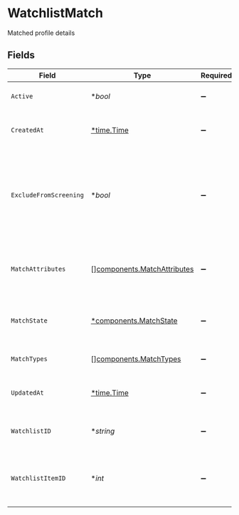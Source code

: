 # WatchlistMatch

Matched profile details


## Fields

| Field                                                                                                 | Type                                                                                                  | Required                                                                                              | Description                                                                                           | Example                                                                                               |
| ----------------------------------------------------------------------------------------------------- | ----------------------------------------------------------------------------------------------------- | ----------------------------------------------------------------------------------------------------- | ----------------------------------------------------------------------------------------------------- | ----------------------------------------------------------------------------------------------------- |
| `Active`                                                                                              | **bool*                                                                                               | :heavy_minus_sign:                                                                                    | Identifies if the entry is active or not                                                              | true                                                                                                  |
| `CreatedAt`                                                                                           | [*time.Time](https://pkg.go.dev/time#Time)                                                            | :heavy_minus_sign:                                                                                    | The time the watchlist match was created                                                              | 2023-06-13 23:48:58.343 +0000 UTC                                                                     |
| `ExcludeFromScreening`                                                                                | **bool*                                                                                               | :heavy_minus_sign:                                                                                    | Identifies that a confirmed watchlist match can be excluded when calculating the related screen state | false                                                                                                 |
| `MatchAttributes`                                                                                     | [][components.MatchAttributes](../../models/components/matchattributes.md)                            | :heavy_minus_sign:                                                                                    | The attributes used to identify this watchlist match                                                  | PHONE_NUMBER, EMAIL                                                                                   |
| `MatchState`                                                                                          | [*components.MatchState](../../models/components/matchstate.md)                                       | :heavy_minus_sign:                                                                                    | Match state - whether or not the match is confirmed                                                   | CONFIRMED_MATCH                                                                                       |
| `MatchTypes`                                                                                          | [][components.MatchTypes](../../models/components/matchtypes.md)                                      | :heavy_minus_sign:                                                                                    | The types of watchlist matches                                                                        | NEGATIVE_NEWS, OFAC_SANCTIONS                                                                         |
| `UpdatedAt`                                                                                           | [*time.Time](https://pkg.go.dev/time#Time)                                                            | :heavy_minus_sign:                                                                                    | The time the watchlist match was last updated                                                         | 2023-06-13 23:48:58.343 +0000 UTC                                                                     |
| `WatchlistID`                                                                                         | **string*                                                                                             | :heavy_minus_sign:                                                                                    | Indicates the watchlist source for a given match                                                      | DOWJONES                                                                                              |
| `WatchlistItemID`                                                                                     | **int*                                                                                                | :heavy_minus_sign:                                                                                    | Identification number for the watchlist item that was matched                                         | 123456                                                                                                |